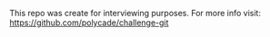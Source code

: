 This repo was create for interviewing purposes. For more info visit:
https://github.com/polycade/challenge-git
